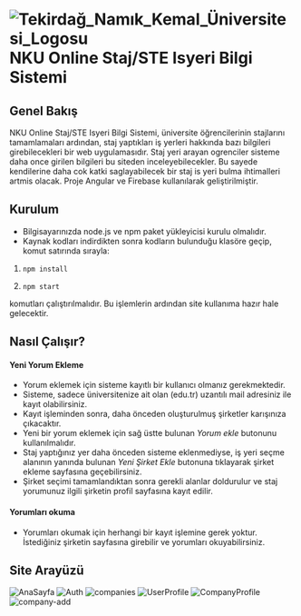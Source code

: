 # ![Tekirdağ_Namık_Kemal_Üniversitesi_Logosu](https://user-images.githubusercontent.com/59026931/111066773-cb5f8c00-84d1-11eb-918d-27a6fd6487f3.png) NKU Online Staj/STE Isyeri Bilgi Sistemi


## Genel Bakış

NKU Online Staj/STE Isyeri Bilgi Sistemi, üniversite öğrencilerinin stajlarını tamamlamaları ardından, staj yaptıkları iş yerleri hakkında bazı bilgileri girebilecekleri bir web uygulamasıdır. 
Staj yeri arayan ogrenciler sisteme daha once girilen bilgileri bu siteden inceleyebilecekler. Bu sayede kendilerine daha cok katki saglayabilecek bir staj is yeri bulma ihtimalleri artmis olacak.
Proje Angular ve Firebase kullanılarak geliştirilmiştir.

## Kurulum
* Bilgisayarınızda node.js ve npm paket yükleyicisi kurulu olmalıdır.
* Kaynak kodları indirdikten sonra kodların bulunduğu klasöre geçip, komut satırında sırayla:
1. ``` npm install ```

2. ``` npm start ```

  komutları çalıştırılmalıdır. Bu işlemlerin ardından site kullanıma hazır hale gelecektir. 

## Nasıl Çalışır?

#### Yeni Yorum Ekleme

* Yorum eklemek için sisteme kayıtlı bir kullanıcı olmanız gerekmektedir.
* Sisteme, sadece üniversitenize ait olan (edu.tr) uzantılı mail adresiniz ile kayıt olabilirsiniz.
* Kayıt işleminden sonra, daha önceden oluşturulmuş şirketler karışınıza çıkacaktır.
* Yeni bir yorum eklemek için sağ üstte bulunan *Yorum ekle* butonunu kullanılmalıdır.
* Staj yaptığınız yer daha önceden sisteme eklenmediyse, iş yeri seçme alanının yanında bulunan *Yeni Şirket Ekle* butonuna tıklayarak şirket ekleme sayfasına geçebilirsiniz.
* Şirket seçimi tamamlandıktan sonra gerekli alanlar doldurulur ve staj yorumunuz ilgili şirketin profil sayfasına kayıt edilir.

#### Yorumları okuma

* Yorumları okumak için herhangi bir kayıt işlemine gerek yoktur. İstediğiniz şirketin sayfasına girebilir ve yorumları okuyabilirsiniz.

## Site Arayüzü

![AnaSayfa](https://user-images.githubusercontent.com/59026931/111066628-0e6d2f80-84d1-11eb-94c1-604ceca1f3f4.png)
![Auth](https://user-images.githubusercontent.com/59026931/111066635-12994d00-84d1-11eb-9c96-0fa48a4ef55c.png)
![companies](https://user-images.githubusercontent.com/59026931/111066639-14631080-84d1-11eb-82a0-1a0526cc87f0.png)
![UserProfile](https://user-images.githubusercontent.com/59026931/111066973-debf2700-84d2-11eb-8ad8-77e8e6ecac3c.png)
![CompanyProfile](https://user-images.githubusercontent.com/59026931/111066938-b46d6980-84d2-11eb-9404-a1dd1ae2d5c7.png)
![company-add](https://user-images.githubusercontent.com/59026931/111066651-1c22b500-84d1-11eb-9a5d-9a7cabab7a90.png)
